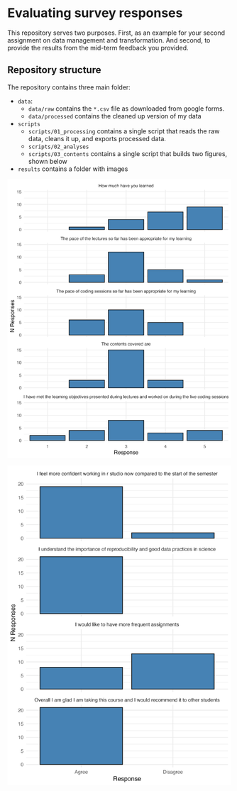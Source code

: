 # Evaluating survey responses

This repository serves two purposes. First, as an example for your second assignment on
data management and transformation. And second, to provide the results from the
mid-term feedback you provided.


## Repository structure

The repository contains three main folder:

- `data`:
  - `data/raw` contains the `*.csv` file as downloaded from google forms.
  - `data/processed` contains the cleaned up version of my data
- `scripts`
  - `scripts/01_processing` contains a single script that reads the raw data, cleans it up, and exports processed data.
  - `scripts/02_analyses` 
  - `scripts/03_contents` contains a single script that builds two figures, shown below
- `results` contains a folder with images

![Responses to questions using a 1:5 scale](results/img/likert_responses.png)

![Responses to questions using a binary scale](results/img/binary_responses.png)
